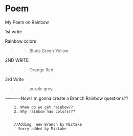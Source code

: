 # Poem
My Poem on Rainbow

1st write

  Rainbow colors 
  >>Blues 
  >>Green
  >> Yellow

2ND WRITE 
  >>Orange
  >>Red 
  
  3rd Write
  >>purple
  >>grey
  
  --------Now I'm gonna create a Branch
        Rainbow questions??
        
        1. When do we get rainbow??
        2. Why rainbow has colors??? 
        
        
        //Adding  new Branch by Mistake
        --Sorry added by Mistake
